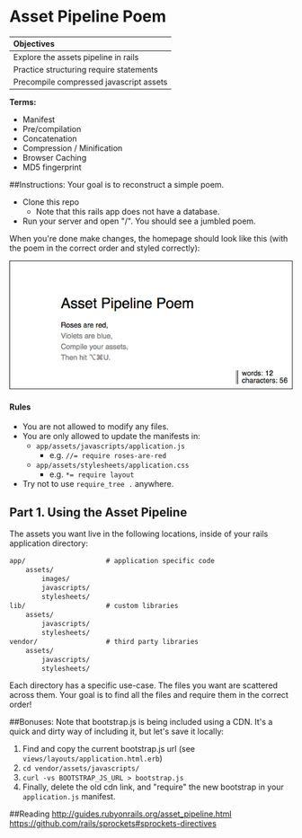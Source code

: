 # Asset Pipeline Poem

| **Objectives** |
| :---- |
| Explore the assets pipeline in rails |
| Practice structuring require statements |
| Precompile compressed javascript assets |

**Terms:**

- Manifest
- Pre/compilation
- Concatenation
- Compression / Minification
- Browser Caching
- MD5 fingerprint

##Instructions:
Your goal is to reconstruct a simple poem.

- Clone this repo
    + Note that this rails app does not have a database.
- Run your server and open "/". You should see a jumbled poem.

When you're done make changes, the homepage should look like this (with the poem in the correct order and styled correctly):

![goal](goal_screenshot.png)

#### Rules
* You are not allowed to modify any files.
* You are only allowed to update the manifests in:
    * `app/assets/javascripts/application.js`
        - e.g. `//= require roses-are-red`
    * `app/assets/stylesheets/application.css`
        - e.g. `*= require layout`
* Try not to use `require_tree .` anywhere.

## Part 1. Using the Asset Pipeline
The assets you want live in the following locations, inside of your rails application directory:

    app/                    # application specific code
        assets/
            images/
            javascripts/
            stylesheets/
    lib/                    # custom libraries
        assets/
            javascripts/
            stylesheets/
    vendor/                 # third party libraries
        assets/
            javascripts/
            stylesheets/

Each directory has a specific use-case. The files you want are scattered across them. Your goal is to find all the files and require them in the correct order!

##Bonuses:
Note that bootstrap.js is being included using a CDN. It's a quick and dirty way of including it, but let's save it locally:

1. Find and copy the current bootstrap.js url (see `views/layouts/application.html.erb`)
2. `cd vendor/assets/javascripts/`
3. `curl -vs BOOTSTRAP_JS_URL > bootstrap.js`
4. Finally, delete the old cdn link, and "require" the new bootstrap in your `application.js` manifest.

##Reading
http://guides.rubyonrails.org/asset_pipeline.html
https://github.com/rails/sprockets#sprockets-directives
